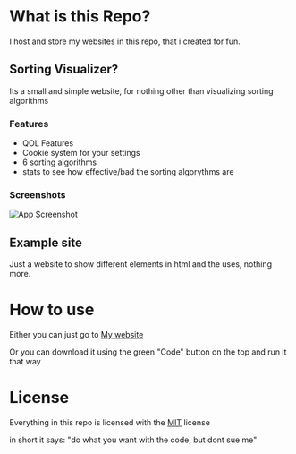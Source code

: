 # What is this Repo?
I host and store my websites in this repo, that i created for fun.

## Sorting Visualizer?

Its a small and simple website, for nothing other than visualizing sorting algorithms

### Features
- QOL Features
- Cookie system for your settings
- 6 sorting algorithms
- stats to see how effective/bad the sorting algorythms are


### Screenshots

![App Screenshot](https://i.ibb.co/7j81yZh/Screenshot-from-2024-10-23-20-37-03.png)

## Example site

Just a website to show different elements in html and the uses, nothing more.

# How to use

Either you can just go to [My website](https://Smurfer420.github.io)

Or you can download it using the green "Code" button on the top and run it that way
# License

Everything in this repo is licensed with the [MIT](https://choosealicense.com/licenses/mit/) license

in short it says: "do what you want with the code, but dont sue me"
